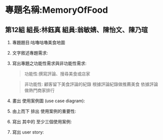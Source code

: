 # 專題名稱:MemoryOfFood 
## 第12組 組長:林鈺真 組員:翁敏婧、陳怡文、陳乃瑄

1. 專題題目:咕嚕咕嚕美食地圖
2. 文字敘述專題需求:
    >
    
3. 寫出專題之功能性需求與非功能性需求:
   > 功能性:撰寫評論、搜尋美食或店家
   
   > 非功能性:
   > 顧客留下美食評論的紀錄
   > 根據評論紀錄做推薦美食
   > 依據評論做熱門商家排行

4. 畫出 使用案例圖 (use case diagram):
5. 由上而下 排出 使用案例的重要性:
6. 寫出 其中的 至少三個使用案例:
7. 寫出 user story:

